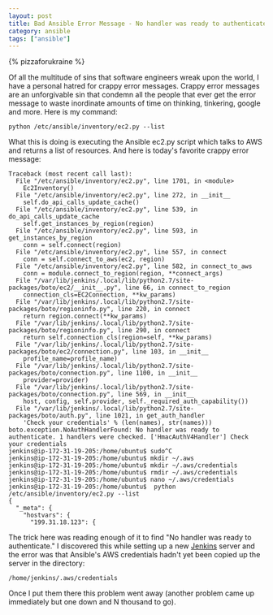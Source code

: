 ```yaml
---
layout: post
title: Bad Ansible Error Message - No handler was ready to authenticate
category: ansible
tags: ["ansible"]
---
```

{% pizzaforukraine  %}

Of all the multitude of sins that software engineers wreak upon the world, I have a personal hatred for crappy error messages.  Crappy error messages are an unforgivable sin that condemn all the people that ever get the error message to waste inordinate amounts of time on thinking, tinkering, google and more.  Here is my command:

    python /etc/ansible/inventory/ec2.py --list    

What this is doing is executing the Ansible ec2.py script which talks to AWS and returns a list of resources.  And here is today's favorite crappy error message:

    Traceback (most recent call last):
      File "/etc/ansible/inventory/ec2.py", line 1701, in <module>
        Ec2Inventory()
      File "/etc/ansible/inventory/ec2.py", line 272, in __init__
        self.do_api_calls_update_cache()
      File "/etc/ansible/inventory/ec2.py", line 539, in do_api_calls_update_cache
        self.get_instances_by_region(region)
      File "/etc/ansible/inventory/ec2.py", line 593, in get_instances_by_region
        conn = self.connect(region)
      File "/etc/ansible/inventory/ec2.py", line 557, in connect
        conn = self.connect_to_aws(ec2, region)
      File "/etc/ansible/inventory/ec2.py", line 582, in connect_to_aws
        conn = module.connect_to_region(region, **connect_args)
      File "/var/lib/jenkins/.local/lib/python2.7/site-packages/boto/ec2/__init__.py", line 66, in connect_to_region
        connection_cls=EC2Connection, **kw_params)
      File "/var/lib/jenkins/.local/lib/python2.7/site-packages/boto/regioninfo.py", line 220, in connect
        return region.connect(**kw_params)
      File "/var/lib/jenkins/.local/lib/python2.7/site-packages/boto/regioninfo.py", line 290, in connect
        return self.connection_cls(region=self, **kw_params)
      File "/var/lib/jenkins/.local/lib/python2.7/site-packages/boto/ec2/connection.py", line 103, in __init__
        profile_name=profile_name)
      File "/var/lib/jenkins/.local/lib/python2.7/site-packages/boto/connection.py", line 1100, in __init__
        provider=provider)
      File "/var/lib/jenkins/.local/lib/python2.7/site-packages/boto/connection.py", line 569, in __init__
        host, config, self.provider, self._required_auth_capability())
      File "/var/lib/jenkins/.local/lib/python2.7/site-packages/boto/auth.py", line 1021, in get_auth_handler
        'Check your credentials' % (len(names), str(names)))
    boto.exception.NoAuthHandlerFound: No handler was ready to authenticate. 1 handlers were checked. ['HmacAuthV4Handler'] Check your credentials
    jenkins@ip-172-31-19-205:/home/ubuntu$ sudo^C
    jenkins@ip-172-31-19-205:/home/ubuntu$ mkdir ~/.aws
    jenkins@ip-172-31-19-205:/home/ubuntu$ mkdir ~/.aws/credentials
    jenkins@ip-172-31-19-205:/home/ubuntu$ rmdir ~/.aws/credentials
    jenkins@ip-172-31-19-205:/home/ubuntu$ nano ~/.aws/credentials
    jenkins@ip-172-31-19-205:/home/ubuntu$  python /etc/ansible/inventory/ec2.py --list
    {
      "_meta": {
        "hostvars": {
          "199.31.18.123": {
            
The trick here was reading enough of it to find "No handler was ready to authenticate."  I discovered this while setting up a new [Jenkins](https://jenkins.io/) server and the error was that Ansible's AWS credentials hadn't yet been copied up the server in the directory:

    /home/jenkins/.aws/credentials
    
Once I put them there this problem went away (another problem came up immediately but one down and N thousand to go).